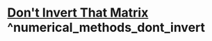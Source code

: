 # [Don't Invert That Matrix](https://www.johndcook.com/blog/2010/01/19/dont-invert-that-matrix/) ^numerical_methods_dont_invert



